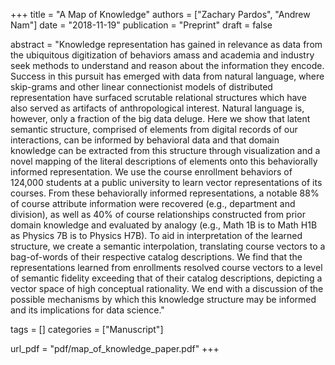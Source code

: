 +++
title = "A Map of Knowledge"
authors = ["Zachary Pardos", "Andrew Nam"]
date = "2018-11-19"
publication = "Preprint"
draft = false

abstract = "Knowledge representation has gained in relevance as data from the ubiquitous digitization of behaviors amass and academia and industry seek methods to understand and reason about the information they encode. Success in this pursuit has emerged with data from natural language, where skip-grams and other linear connectionist models of distributed representation have surfaced scrutable relational structures which have also served as artifacts of anthropological interest. Natural language is, however, only a fraction of the big data deluge. Here we show that latent semantic structure, comprised of elements from digital records of our interactions, can be informed by behavioral data and that domain knowledge can be extracted from this structure through visualization and a novel mapping of the literal descriptions of elements onto this behaviorally informed representation. We use the course enrollment behaviors of 124,000 students at a public university to learn vector representations of its courses. From these behaviorally informed representations, a notable 88% of course attribute information were recovered (e.g., department and division), as well as 40% of course relationships constructed from prior domain knowledge and evaluated by analogy (e.g., Math 1B is to Math H1B as Physics 7B is to Physics H7B). To aid in interpretation of the learned structure, we create a semantic interpolation, translating course vectors to a bag-of-words of their respective catalog descriptions. We find that the representations learned from enrollments resolved course vectors to a level of semantic fidelity exceeding that of their catalog descriptions, depicting a vector space of high conceptual rationality. We end with a discussion of the possible mechanisms by which this knowledge structure may be informed and its implications for data science."

tags = []
categories = ["Manuscript"]

url_pdf = "pdf/map_of_knowledge_paper.pdf"
+++
